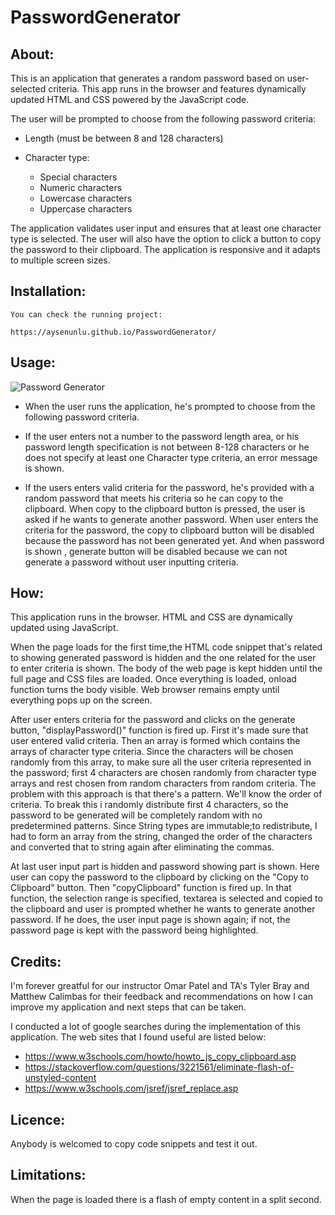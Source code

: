 # PasswordGenerator

## About: ##

This is an application that generates a random password based on user-selected criteria. This app runs in the browser and features dynamically updated HTML and CSS powered by the JavaScript code.

The user will be prompted to choose from the following password criteria:

* Length (must be between 8 and 128 characters)

* Character type:

  * Special characters
  * Numeric characters
  * Lowercase characters
  * Uppercase characters

The application validates user input and ensures that at least one character type is selected.
The user will also have the option to click a button to copy the password to their clipboard.
The application is responsive and it adapts to multiple screen sizes.

## Installation: ##

    You can check the running project:
    
    https://aysenunlu.github.io/PasswordGenerator/

## Usage: ##
    
  ![Password Generator](Assets/images/PasswordGenerator.gif)

   - When the user runs the application, he's prompted to choose from the following password criteria.

   - If the user enters not a number to the password length area, or his password length specification is not between 8-128 characters or he does not specify at least one Character type criteria, an error message is shown.
    
  - If the users enters valid criteria for the password, he's provided with a random password that meets his criteria so he can copy to the clipboard. When copy to the clipboard button is pressed, the user is asked if he wants to generate another password. When user enters the criteria for the password, the copy to clipboard button will be disabled because the password has not been generated yet. And when password is shown , generate button will be disabled because we can not generate a password without user inputting criteria.


## How: ##

This application runs in the browser. HTML and CSS are dynamically updated using JavaScript. 

When the page loads for the first time,the HTML code snippet that's related to showing generated password is hidden and the one related for the user to enter criteria is shown. The body of the web page is kept hidden until the full page and CSS files are loaded. Once everything is loaded, onload function turns the body visible. Web browser remains empty until everything pops up on the screen.

After user enters criteria for the password and clicks on the generate button, "displayPassword()" function is fired up. First it's made sure that user entered valid criteria. Then an array is formed which contains the arrays of character type criteria. Since the characters will be chosen randomly from this array, to make sure all the user criteria represented in the password; first 4 characters are chosen randomly from character type arrays and rest chosen from random characters from random criteria. The problem with this approach is that there's a pattern. We'll know the order of criteria. To break this i randomly distribute first 4 characters, so the password to be generated will be completely random with no predetermined patterns. Since String types are immutable;to redistribute, I had to form an array from the string, changed the order of the characters and converted that to string again after eliminating the commas.

At last user input part is hidden and password showing part is shown. Here user can copy the password to the clipboard by clicking on the "Copy to Clipboard" button. Then "copyClipboard" function is fired up. In that function, the selection range is specified, textarea is selected and copied to the clipboard and user is prompted whether he wants to generate another password. If he does, the user input page is shown again; if not, the password page is kept with the password being highlighted. 

## Credits: ## 

I'm forever greatful for our instructor Omar Patel and TA's Tyler Bray and Matthew Calimbas for their feedback and recommendations on how I can improve my application and next steps that can be taken.

I conducted a lot of google searches during the implementation of this application. The web sites that I found useful are listed below:

  * https://www.w3schools.com/howto/howto_js_copy_clipboard.asp
  * https://stackoverflow.com/questions/3221561/eliminate-flash-of-unstyled-content
  * https://www.w3schools.com/jsref/jsref_replace.asp


## Licence: ##

Anybody is welcomed to copy code snippets and test it out.

## Limitations: ##

When the page is loaded there is a flash of empty content in a split second.